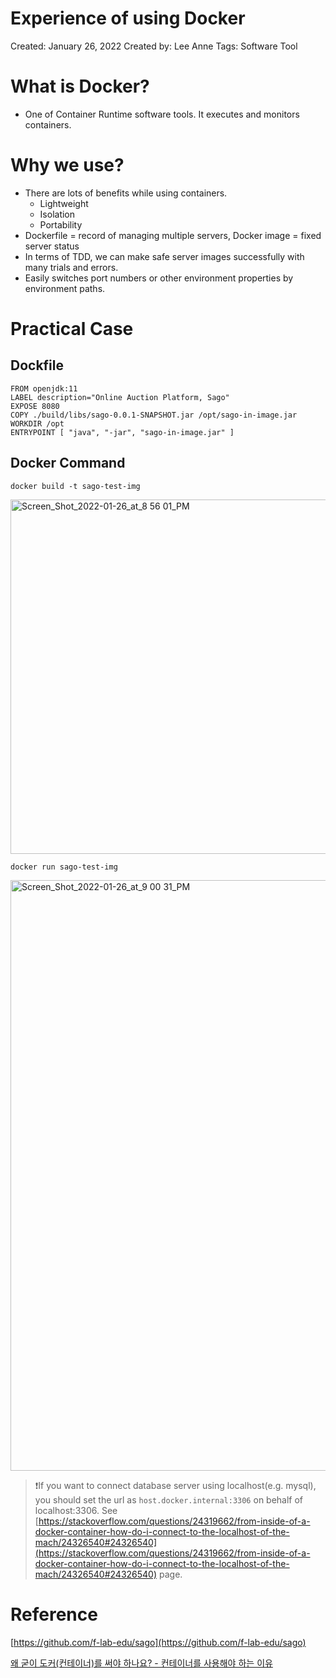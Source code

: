 # Experience of using Docker

Created: January 26, 2022
Created by: Lee Anne
Tags: Software Tool

# What is Docker?

- One of Container Runtime software tools. It executes and monitors containers.

# Why we use?

- There are lots of benefits while using containers.
    - Lightweight
    - Isolation
    - Portability
- Dockerfile = record of managing multiple servers, Docker image = fixed server status
- In terms of TDD, we can make safe server images successfully with many trials and errors.
- Easily switches port numbers or other environment properties by environment paths.

# Practical Case

## Dockfile

```console
FROM openjdk:11
LABEL description="Online Auction Platform, Sago"
EXPOSE 8080
COPY ./build/libs/sago-0.0.1-SNAPSHOT.jar /opt/sago-in-image.jar
WORKDIR /opt
ENTRYPOINT [ "java", "-jar", "sago-in-image.jar" ]
```

## Docker Command

```console
docker build -t sago-test-img
```

<img width="567" alt="Screen_Shot_2022-01-26_at_8 56 01_PM" src="https://user-images.githubusercontent.com/15176192/151260364-da6547d0-6a45-4452-8701-5ce2ab35f308.png">

```console
docker run sago-test-img
```

<img width="945" alt="Screen_Shot_2022-01-26_at_9 00 31_PM" src="https://user-images.githubusercontent.com/15176192/151260525-53ea2ae6-8e78-429f-a4ee-c6fe02d26e1a.png">

> ❗If you want to connect database server using localhost(e.g. mysql), you should set the url as `host.docker.internal:3306` on behalf of localhost:3306. See [https://stackoverflow.com/questions/24319662/from-inside-of-a-docker-container-how-do-i-connect-to-the-localhost-of-the-mach/24326540#24326540](https://stackoverflow.com/questions/24319662/from-inside-of-a-docker-container-how-do-i-connect-to-the-localhost-of-the-mach/24326540#24326540) page.
> 

# Reference

[https://github.com/f-lab-edu/sago](https://github.com/f-lab-edu/sago)

[왜 굳이 도커(컨테이너)를 써야 하나요? - 컨테이너를 사용해야 하는 이유](https://www.44bits.io/ko/post/why-should-i-use-docker-container)
